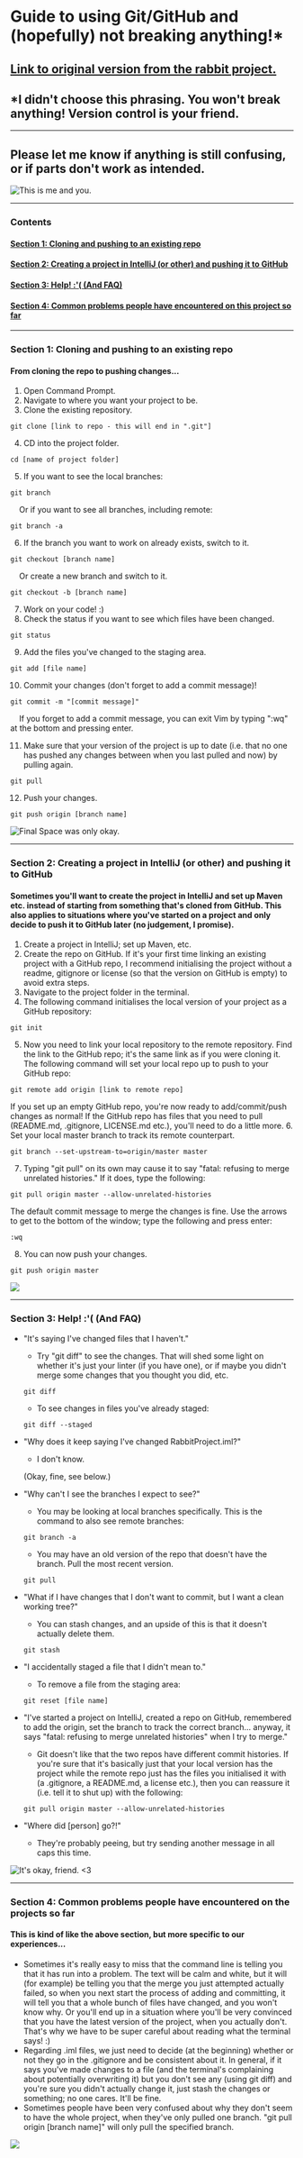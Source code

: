 # Guide to using Git/GitHub and (hopefully) not breaking anything!*
## [Link to original version from the rabbit project.](https://github.com/Coletterbox/RabbitProject/blob/master/gitGuide.md)
## \*I didn't choose this phrasing. You won't break anything! Version control is your friend.

----

## Please let me know if anything is still confusing, or if parts don't work as intended.

![This is me and you.](https://media.giphy.com/media/kswZdQQQV7pAc/giphy.gif)

----

### Contents
#### [Section 1: Cloning and pushing to an existing repo](#section-1-cloning-and-pushing-to-an-existing-repo-1)
#### [Section 2: Creating a project in IntelliJ (or other) and pushing it to GitHub](#section-2-creating-a-project-in-intellij-or-other-and-pushing-it-to-github-1)
#### [Section 3: Help! :'( (And FAQ)](#section-3-help--and-faq-1)
#### [Section 4: Common problems people have encountered on this project so far](#section-4-common-problems-people-have-encountered-on-the-projects-so-far)

----

### Section 1: Cloning and pushing to an existing repo
#### From cloning the repo to pushing changes...

1. Open Command Prompt.
2. Navigate to where you want your project to be.
3. Clone the existing repository.
  ```
  git clone [link to repo - this will end in ".git"]
  ```
4. CD into the project folder.
  ```
  cd [name of project folder]
  ```
5. If you want to see the local branches:
  ```
  git branch
  ```
&nbsp;&nbsp;&nbsp;&nbsp;Or if you want to see all branches, including remote:
  ```
  git branch -a
  ```
6. If the branch you want to work on already exists, switch to it.
  ```
  git checkout [branch name]
  ```
&nbsp;&nbsp;&nbsp;&nbsp;Or create a new branch and switch to it.
  ```
  git checkout -b [branch name]
  ```
7. Work on your code! :)
8. Check the status if you want to see which files have been changed.
  ```
  git status
  ```
9. Add the files you've changed to the staging area.
  ```
  git add [file name]
  ```
10. Commit your changes (don't forget to add a commit message)!
  ```
  git commit -m "[commit message]"
  ```
&nbsp;&nbsp;&nbsp;&nbsp;If you forget to add a commit message, you can exit Vim by typing ":wq" at the bottom and pressing enter.

11. Make sure that your version of the project is up to date (i.e. that no one has pushed any changes between when you last pulled and now) by pulling again.
  ```
  git pull
  ```
12. Push your changes.
  ```
  git push origin [branch name]
  ```

![Final Space was only okay.](https://media.giphy.com/media/47D5dzXraWsldmlx9F/giphy.gif)

----

### Section 2: Creating a project in IntelliJ (or other) and pushing it to GitHub
#### Sometimes you'll want to create the project in IntelliJ and set up Maven etc. instead of starting from something that's cloned from GitHub. This also applies to situations where you've started on a project and only decide to push it to GitHub later (no judgement, I promise).

1. Create a project in IntelliJ; set up Maven, etc.
2. Create the repo on GitHub. If it's your first time linking an existing project with a GitHub repo, I recommend initialising the project without a readme, gitignore or license (so that the version on GitHub is empty) to avoid extra steps.
3. Navigate to the project folder in the terminal.
4. The following command initialises the local version of your project as a GitHub repository:
  ```
  git init
  ```
5. Now you need to link your local repository to the remote repository. Find the link to the GitHub repo; it's the same link as if you were cloning it. The following command will set your local repo up to push to your GitHub repo:
  ```
  git remote add origin [link to remote repo]
  ```
If you set up an empty GitHub repo, you're now ready to add/commit/push changes as normal! If the GitHub repo has files that you need to pull (README.md, .gitignore, LICENSE.md etc.), you'll need to do a little more.
6. Set your local master branch to track its remote counterpart.
  ```
  git branch --set-upstream-to=origin/master master
  ```
7. Typing "git pull" on its own may cause it to say "fatal: refusing to merge unrelated histories." If it does, type the following:
  ```
  git pull origin master --allow-unrelated-histories
  ```
The default commit message to merge the changes is fine. Use the arrows to get to the bottom of the window; type the following and press enter:
  ```
  :wq
  ```
8. You can now push your changes.
  ```
  git push origin master
  ```
  
![](https://media.giphy.com/media/wtlo7Hr4YIbQs/giphy.gif)

----

### Section 3: Help! :'( (And FAQ)

* "It's saying I've changed files that I haven't."
  * Try "git diff" to see the changes. That will shed some light on whether it's just your linter (if you have one), or if maybe you didn't merge some changes that you thought you did, etc.
  ```
  git diff
  ```
  * To see changes in files you've already staged:
  ```
  git diff --staged
  ```
* "Why does it keep saying I've changed RabbitProject.iml?"
  * I don't know.

  (Okay, fine, see below.)
* "Why can't I see the branches I expect to see?"
  * You may be looking at local branches specifically. This is the command to also see remote branches:
  ```
  git branch -a
  ```
  * You may have an old version of the repo that doesn't have the branch. Pull the most recent version.
  ```
  git pull
  ```
* "What if I have changes that I don't want to commit, but I want a clean working tree?"
  * You can stash changes, and an upside of this is that it doesn't actually delete them.
  ```
  git stash
  ```
* "I accidentally staged a file that I didn't mean to."
  * To remove a file from the staging area:
  ```
  git reset [file name]
  ```
* "I've started a project on IntelliJ, created a repo on GitHub, remembered to add the origin, set the branch to track the correct branch... anyway, it says "fatal: refusing to merge unrelated histories" when I try to merge."
  * Git doesn't like that the two repos have different commit histories. If you're sure that it's basically just that your local version has the project while the remote repo just has the files you initialised it with (a .gitignore, a README.md, a license etc.), then you can reassure it (i.e. tell it to shut up) with the following:
  ```
  git pull origin master --allow-unrelated-histories
  ```
* "Where did \[person\] go?!"
  * They're probably peeing, but try sending another message in all caps this time.

![It's okay, friend. <3](https://media.giphy.com/media/gl8ymnpv4Sqha/giphy.gif)

----

### Section 4: Common problems people have encountered on the projects so far
#### This is kind of like the above section, but more specific to our experiences...

* Sometimes it's really easy to miss that the command line is telling you that it has run into a problem. The text will be calm and white, but it will (for example) be telling you that the merge you just attempted actually failed, so when you next start the process of adding and committing, it will tell you that a whole bunch of files have changed, and you won't know why. Or you'll end up in a situation where you'll be very convinced that you have the latest version of the project, when you actually don't. That's why we have to be super careful about reading what the terminal says! :)
* Regarding .iml files, we just need to decide (at the beginning) whether or not they go in the .gitignore and be consistent about it. In general, if it says you've made changes to a file (and the terminal's complaining about potentially overwriting it) but you don't see any (using git diff) and you're sure you didn't actually change it, just stash the changes or something; no one cares. It'll be fine.
* Sometimes people have been very confused about why they don't seem to have the whole project, when they've only pulled one branch. "git pull origin \[branch name\]" will only pull the specified branch.

![](https://github.com/Coletterbox/Git-Guide/blob/master/git%20doesn't%20break%20things.jpg?raw=true)
